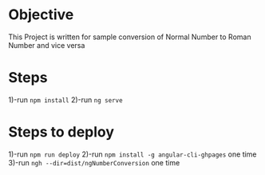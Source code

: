 # Objective
This Project is written for sample conversion of Normal Number to Roman Number and vice versa

# Steps
1)-run ```npm install```
2)-run ```ng serve```

# Steps to deploy
1)-run ```npm run deploy```
2)-run ```npm install -g angular-cli-ghpages``` one time
3)-run ```ngh --dir=dist/ngNumberConversion``` one time

